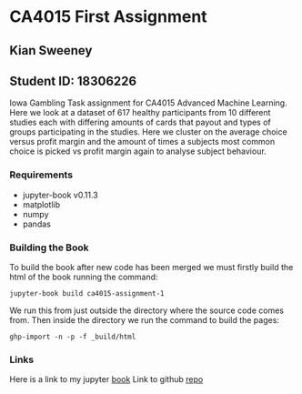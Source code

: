 # CA4015 First Assignment
## Kian Sweeney
## Student ID: 18306226

Iowa Gambling Task assignment for CA4015 Advanced Machine Learning. Here we look at a dataset of 617 healthy participants from 10 different studies each with differing amounts of cards that payout and types of groups participating in the studies. Here we cluster on the average choice versus profit margin and the amount of times a subjects most common choice is picked vs profit margin again to analyse subject behaviour.

### Requirements
- jupyter-book v0.11.3
- matplotlib
- numpy
- pandas

### Building the Book
To build the book after new code has been merged we must firstly build the html of the book running the command:
```
jupyter-book build ca4015-assignment-1
```

We run this from just outside the directory where the source code comes from. Then inside the directory we run the command to build the pages:
```
ghp-import -n -p -f _build/html
```

### Links
Here is a link to my jupyter [book](https://kiansweeney11.github.io/ca4015-assignment-1/introduction.html)
Link to github [repo](https://github.com/kiansweeney11/ca4015-assignment-1)